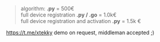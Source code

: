 > algorithm: **.py** = 500€  
> full device registration **.py / .go** = 1.0k€  
> full device registration and activation **.py** = 1.5k €

https://t.me/xtekky demo on request, middleman accepted ;)
